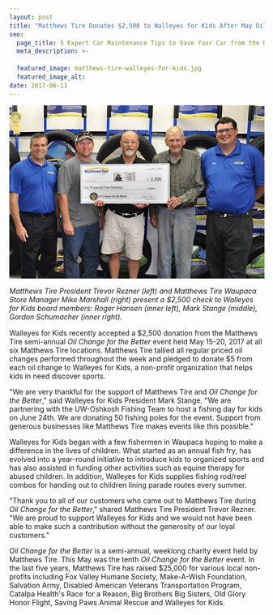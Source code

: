 ```yaml
---
layout: post
title: "Matthews Tire Donates $2,500 to Walleyes for Kids After May Oil Change for the Better Event"
seo:
  page_title: 5 Expert Car Maintenance Tips to Save Your Car from the Heat
  meta_description: >-

  featured_image: matthews-tire-walleyes-for-kids.jpg
  featured_image_alt:
date: 2017-06-11
---
```


![Matthews Tire Donates $2,500 to Walleyes for Kids](matthews-tire-walleyes-for-kids.jpg)

<p style="font-size:14px; line-height:1.2em;font-style:italic;">Matthews Tire President Trevor Rezner (left) and Matthews Tire Waupaca Store Manager Mike Marshall (right) present a $2,500 check to Walleyes for Kids board members: Roger Hansen (inner left), Mark Stange (middle), Gordon Schumacher (inner right).</p>

Walleyes for Kids recently accepted a $2,500 donation from the Matthews Tire semi-annual _Oil Change for the Better_ event held May 15-20, 2017 at all six Matthews Tire locations. Matthews Tire tallied all regular priced oil changes performed throughout the week and pledged to donate $5 from each oil change to Walleyes for Kids, a non-profit organization that helps kids in need discover sports.

"We are very thankful for the support of Matthews Tire and _Oil Change for the Better_," said Walleyes for Kids President Mark Stange. "We are partnering with the UW-Oshkosh Fishing Team to host a fishing day for kids on June 24th. We are donating 50 fishing poles for the event. Support from generous businesses like Matthews Tire makes events like this possible."

Walleyes for Kids began with a few fishermen in Waupaca hoping to make a difference in the lives of children. What started as an annual fish fry, has evolved into a year-round initiative to introduce kids to organized sports and has also assisted in funding other activities such as equine therapy for abused children. In addition, Walleyes for Kids supplies fishing rod/reel combos for handing out to children lining parade routes every summer.

"Thank you to all of our customers who came out to Matthews Tire during _Oil Change for the Better_," shared Matthews Tire President Trevor Rezner. "We are proud to support Walleyes for Kids and we would not have been able to make such a contribution without the generosity of our loyal customers."

_Oil Change for the Better_ is a semi-annual, weeklong charity event held by Matthews Tire. This May was the tenth _Oil Change for the Better_ event. In the last five years, Matthews Tire has raised $25,000 for various local non-profits including Fox Valley Humane Society, Make-A-Wish Foundation, Salvation Army, Disabled American Veterans Transportation Program, Catalpa Health's Race for a Reason, Big Brothers Big Sisters, Old Glory Honor Flight, Saving Paws Animal Rescue and Walleyes for Kids.
